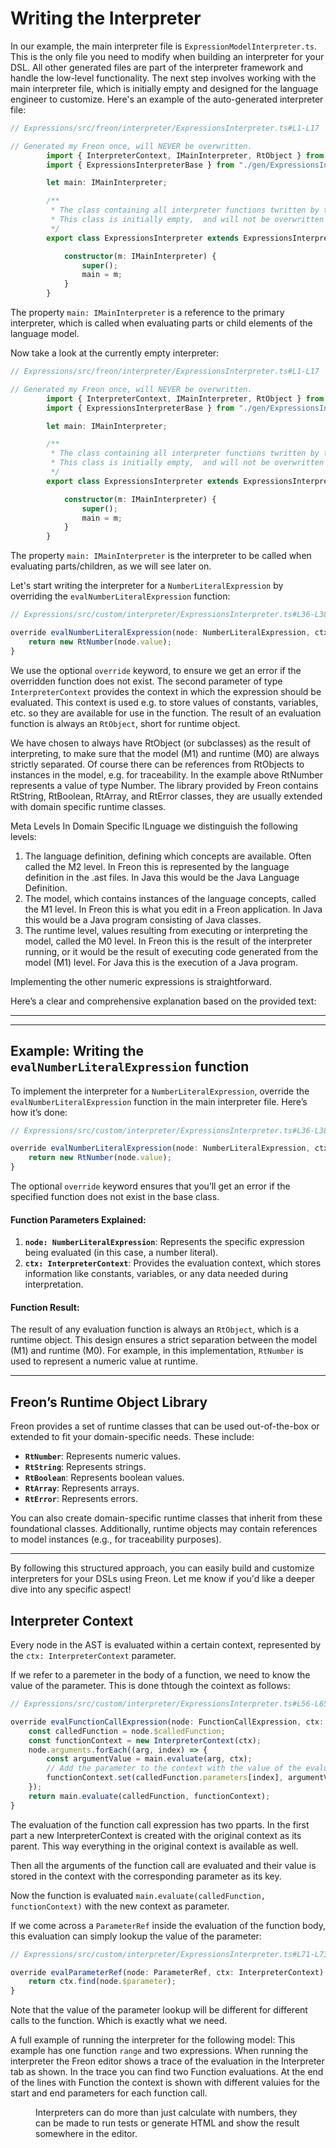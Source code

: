 <script>
    import Note from "$lib/notes/Note.svelte";
    import Figure from "$lib/figures/Figure.svelte";
</script>

# Writing the Interpreter
In our example, the main interpreter file is `ExpressionModelInterpreter.ts`.
This is the only file you need to modify when building an interpreter for your DSL.
All other generated files are part of the interpreter framework and handle the low-level functionality.
The next step involves working with the main interpreter file, which is initially
empty and designed for the language engineer to customize. Here's an example of
the auto-generated interpreter file:

```ts
// Expressions/src/freon/interpreter/ExpressionsInterpreter.ts#L1-L17

// Generated my Freon once, will NEVER be overwritten.
        import { InterpreterContext, IMainInterpreter, RtObject } from "@freon4dsl/core";
        import { ExpressionsInterpreterBase } from "./gen/ExpressionsInterpreterBase.js";

        let main: IMainInterpreter;

        /**
         * The class containing all interpreter functions twritten by thge language engineer.
         * This class is initially empty,  and will not be overwritten if it already exists..
         */
        export class ExpressionsInterpreter extends ExpressionsInterpreterBase {

            constructor(m: IMainInterpreter) {
                super();
                main = m;
            }
        }
```

The property `main: IMainInterpreter` is a reference to the primary interpreter,
which is called when evaluating parts or child elements of the language model.

Now take a look at the currently empty interpreter:

```ts
// Expressions/src/freon/interpreter/ExpressionsInterpreter.ts#L1-L17

// Generated my Freon once, will NEVER be overwritten.
        import { InterpreterContext, IMainInterpreter, RtObject } from "@freon4dsl/core";
        import { ExpressionsInterpreterBase } from "./gen/ExpressionsInterpreterBase.js";

        let main: IMainInterpreter;

        /**
         * The class containing all interpreter functions twritten by thge language engineer.
         * This class is initially empty,  and will not be overwritten if it already exists..
         */
        export class ExpressionsInterpreter extends ExpressionsInterpreterBase {

            constructor(m: IMainInterpreter) {
                super();
                main = m;
            }
        }
```

The property `main: IMainInterpreter` is the interpreter to be called when evaluating parts/children,
as we will see later on.

Let's start writing the interpreter for a `NumberLiteralExpression` by overriding the `evalNumberLiteralExpression` function:

```ts
// Expressions/src/custom/interpreter/ExpressionsInterpreter.ts#L36-L38

override evalNumberLiteralExpression(node: NumberLiteralExpression, ctx: InterpreterContext): RtObject {
    return new RtNumber(node.value);
}
```

We use the optional `override` keyword, to ensure we get an error if the overridden function does not exist.
The second parameter of type `InterpreterContext` provides the context in which the expression should be evaluated.
This context is used e.g. to store values of constants, variables, etc. so they are available for use in the function.
The result of an evaluation function is always an `RtObject`, short for runtime object.

We have chosen to always have RtObject (or subclasses) as the result of interpreting, to make sure
that the model (M1) and runtime (M0)  are always strictly separated.
Of course there can be references from RtObjects to instances in the model, e.g. for traceability.
In the example above RtNumber represents a value of type Number.
The library provided by Freon contains RtString, RtBoolean, RtArray, and RtError classes,
they are usually extended with domain specific runtime classes.

<Note>
<svelte:fragment slot="header">Meta Levels</svelte:fragment>
<svelte:fragment slot="content">
In Domain Specific lLnguage we distinguish the following levels:
<ol>
<li>The language definition, defining which concepts are available. Often called the M2 level.
In Freon this is represented by the language definition in the .ast files.
In Java this would be the Java Language Definition.
</li>   
<li>The model, which contains instances of the  language concepts, called the M1 level.
In Freon this is what you edit in a Freon application.
In Java this would be a Java program consisting of Java classes.
</li>
<li>The runtime level, values resulting from executing or interpreting the model,
called the M0 level.
In Freon this is the result of the interpreter running, or it would be the result of executing code generated from the model (M1) level.
For Java this is the execution of a Java program.
</li>
</ol>
</svelte:fragment></Note>

Implementing the other numeric expressions is straightforward. 

Here’s a clear and comprehensive explanation based on the provided text:

---



---

## Example: Writing the `evalNumberLiteralExpression` function

To implement the interpreter for a `NumberLiteralExpression`, override the `evalNumberLiteralExpression` function in the main interpreter file. Here’s how it’s done:

```ts
// Expressions/src/custom/interpreter/ExpressionsInterpreter.ts#L36-L38

override evalNumberLiteralExpression(node: NumberLiteralExpression, ctx: InterpreterContext): RtObject {
    return new RtNumber(node.value);
}
```

The optional `override` keyword ensures that you’ll get an error if the specified function does not exist in the base class.

#### Function Parameters Explained:
1. **`node: NumberLiteralExpression`**: Represents the specific expression being evaluated (in this case, a number literal).
2. **`ctx: InterpreterContext`**: Provides the evaluation context, which stores information like constants, variables, or any data needed during interpretation.

#### Function Result:
The result of any evaluation function is always an `RtObject`, which is a runtime object. This design ensures a strict separation between the model (M1) and runtime (M0). For example, in this implementation, `RtNumber` is used to represent a numeric value at runtime.

---

## Freon’s Runtime Object Library

Freon provides a set of runtime classes that can be used out-of-the-box or extended to fit your domain-specific needs. These include:
- **`RtNumber`**: Represents numeric values.
- **`RtString`**: Represents strings.
- **`RtBoolean`**: Represents boolean values.
- **`RtArray`**: Represents arrays.
- **`RtError`**: Represents errors.

You can also create domain-specific runtime classes that inherit from these foundational classes. Additionally, runtime objects may contain references to model instances (e.g., for traceability purposes).

---

By following this structured approach, you can easily build and customize interpreters for your DSLs using Freon. Let me know if you'd like a deeper dive into any specific aspect!

## Interpreter Context
Every node in the AST is evaluated within a certain context, represented by the `ctx: InterpreterContext` parameter.

If we refer to a paremeter in the body of a function, we need to know the value of the parameter. This is done thtough the cointext as follows:

```ts
// Expressions/src/custom/interpreter/ExpressionsInterpreter.ts#L56-L65

override evalFunctionCallExpression(node: FunctionCallExpression, ctx: InterpreterContext): RtObject {
    const calledFunction = node.$calledFunction;
    const functionContext = new InterpreterContext(ctx);
    node.arguments.forEach((arg, index) => {
        const argumentValue = main.evaluate(arg, ctx);
        // Add the parameter to the context with the value of the evaluated argument
        functionContext.set(calledFunction.parameters[index], argumentValue);
    });
    return main.evaluate(calledFunction, functionContext);
}
```
The evaluation of the function call expression has two pparts.
In the first part a new InterpreterContext is created with the original context as its parent. 
This way everything in the original context is available as well.

Then all the arguments of the function call are evaluated and their value is stored in the context with the corresponding parameter as its key.

Now the function is evaluated `main.evaluate(calledFunction, functionContext)` with the new
context as parameter.

If we come across a `ParameterRef` inside the evaluation of the function body,
this evaluation can simply lookup the value of the parameter: 

```ts
// Expressions/src/custom/interpreter/ExpressionsInterpreter.ts#L71-L73

override evalParameterRef(node: ParameterRef, ctx: InterpreterContext): RtObject {
    return ctx.find(node.$parameter);
}
```
Note that the value of the parameter lookup will be different for different calls to the function.
Which is exactly what we need.

A full example of running the interpreter for the following model:
This example has one function `range`  and two expressions.
When running the interpreter the Freon editor shows a trace of the evaluation in the Interpreter tab as shown.
In the trace you can find two Function evaluations.
At the end of the lines with Function the context is shown with different valuies for the start and end parameters
for each function call.

<Figure
imageName={'interpreter/model-output.png'}
caption={'Expressions Model in the Editor'}
figureNumber={2}
/>

Interpreters can do more than just calculate with numbers, they can be made to run tests or generate HTML and show the result somewhere in the editor. 
